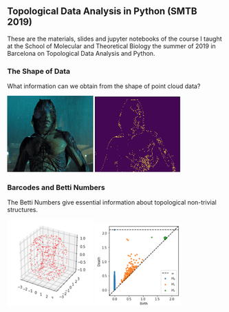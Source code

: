 ## Topological Data Analysis in Python (SMTB 2019)

These are the materials, slides and jupyter notebooks of the course I taught at the School of Molecular and Theoretical Biology the summer of 2019 in Barcelona on Topological Data Analysis and Python.

### The Shape of Data

What information can we obtain from the shape of point cloud data?

<p float="left">
  <img src="Images/shape.png" width="200" />
  <img src="Images/shape_edged.png" width="200" /> 
</p>


### Barcodes and Betti Numbers

The Betti Numbers give essential information about topological non-trivial structures.

<p float="left">
  <img src="Images/toruspts.png" width="200" />
  <img src="Images/torusbarcode.png" width="200" /> 
</p>

